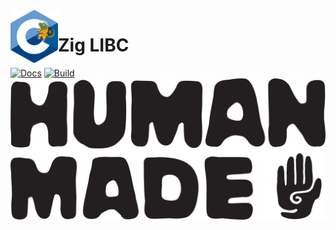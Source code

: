 <img align="left" width="76" height="84" src="./.github/icon.png" alt="Zig Libc Icon">

# Zig LIBC

[![Docs](https://github.com/Lygaen/zig-libc/actions/workflows/pages.yaml/badge.svg)](https://github.com/Lygaen/zig-libc/actions/workflows/pages.yaml)
[![Build](https://github.com/Lygaen/zig-libc/actions/workflows/build.yaml/badge.svg)](https://github.com/Lygaen/zig-libc/actions/workflows/build.yaml)
![Human Made](./.github/human_made.png)
